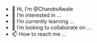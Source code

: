 - 👋 Hi, I’m @ChandniAwale
- 👀 I’m interested in ...
- 🌱 I’m currently learning ...
- 💞️ I’m looking to collaborate on ...
- 📫 How to reach me ...

<!---
ChandniAwale/ChandniAwale is a ✨ special ✨ repository because its `README.md` (this file) appears on your GitHub profile.
You can click the Preview link to take a look at your changes.
--->
